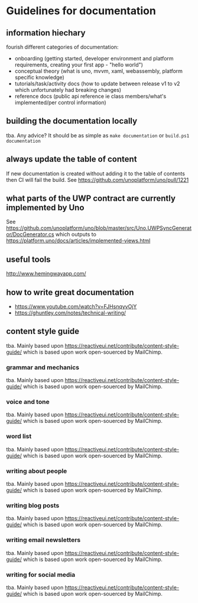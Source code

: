# Guidelines for documentation

## information hiechary

fourish different categories of documentation:

- onboarding (getting started, developer environment and platform requirements, creating your first app - "hello world")
- conceptual theory (what is uno, mvvm, xaml, webassembly, platform specific knowledge)
- tutorials/task/activity docs (how to update between release v1 to v2 which unfortunately had breaking changes)
- reference docs (public api reference ie class members/what's implemented/per control information)

## building the documentation locally

tba. Any advice? It should be as simple as `make documentation` or `build.ps1 documentation`

## always update the table of content

If new documentation is created without adding it to the table of contents then CI will fail the build. See https://github.com/unoplatform/uno/pull/1221

## what parts of the UWP contract are currently implemented by Uno

See https://github.com/unoplatform/uno/blob/master/src/Uno.UWPSyncGenerator/DocGenerator.cs which outputs to https://platform.uno/docs/articles/implemented-views.html

## useful tools

http://www.hemingwayapp.com/

## how to write great documentation

- https://www.youtube.com/watch?v=FJHsnqyvOjY
- https://ghuntley.com/notes/technical-writing/

## content style guide

tba. Mainly based upon https://reactiveui.net/contribute/content-style-guide/ which is based upon work open-souerced by MailChimp.

### grammar and mechanics

tba. Mainly based upon https://reactiveui.net/contribute/content-style-guide/ which is based upon work open-souerced by MailChimp.

### voice and tone

tba. Mainly based upon https://reactiveui.net/contribute/content-style-guide/ which is based upon work open-souerced by MailChimp.

### word list

tba. Mainly based upon https://reactiveui.net/contribute/content-style-guide/ which is based upon work open-souerced by MailChimp.

### writing about people

tba. Mainly based upon https://reactiveui.net/contribute/content-style-guide/ which is based upon work open-souerced by MailChimp.

### writing blog posts

tba. Mainly based upon https://reactiveui.net/contribute/content-style-guide/ which is based upon work open-souerced by MailChimp.

### writing email newsletters

tba. Mainly based upon https://reactiveui.net/contribute/content-style-guide/ which is based upon work open-souerced by MailChimp.

### writing for social media

tba. Mainly based upon https://reactiveui.net/contribute/content-style-guide/ which is based upon work open-souerced by MailChimp.

